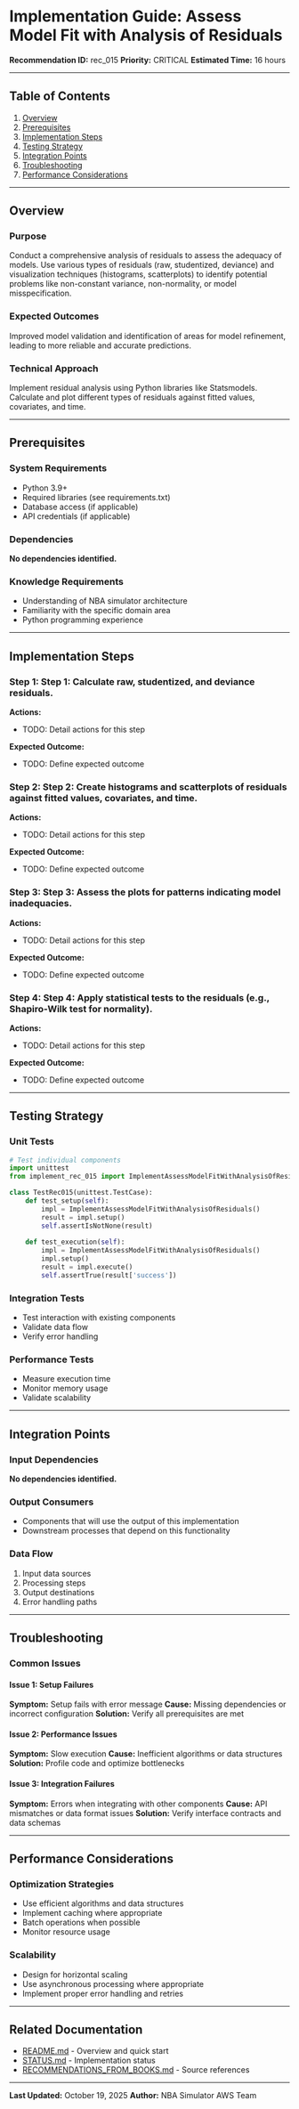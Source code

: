 # Implementation Guide: Assess Model Fit with Analysis of Residuals

**Recommendation ID:** rec_015
**Priority:** CRITICAL
**Estimated Time:** 16 hours

---

## Table of Contents

1. [Overview](#overview)
2. [Prerequisites](#prerequisites)
3. [Implementation Steps](#implementation-steps)
4. [Testing Strategy](#testing-strategy)
5. [Integration Points](#integration-points)
6. [Troubleshooting](#troubleshooting)
7. [Performance Considerations](#performance-considerations)

---

## Overview

### Purpose

Conduct a comprehensive analysis of residuals to assess the adequacy of models. Use various types of residuals (raw, studentized, deviance) and visualization techniques (histograms, scatterplots) to identify potential problems like non-constant variance, non-normality, or model misspecification.

### Expected Outcomes

Improved model validation and identification of areas for model refinement, leading to more reliable and accurate predictions.

### Technical Approach

Implement residual analysis using Python libraries like Statsmodels. Calculate and plot different types of residuals against fitted values, covariates, and time.

---

## Prerequisites

### System Requirements

- Python 3.9+
- Required libraries (see requirements.txt)
- Database access (if applicable)
- API credentials (if applicable)

### Dependencies

**No dependencies identified.**

### Knowledge Requirements

- Understanding of NBA simulator architecture
- Familiarity with the specific domain area
- Python programming experience

---

## Implementation Steps

### Step 1: Step 1: Calculate raw, studentized, and deviance residuals.

**Actions:**
- TODO: Detail actions for this step

**Expected Outcome:**
- TODO: Define expected outcome

### Step 2: Step 2: Create histograms and scatterplots of residuals against fitted values, covariates, and time.

**Actions:**
- TODO: Detail actions for this step

**Expected Outcome:**
- TODO: Define expected outcome

### Step 3: Step 3: Assess the plots for patterns indicating model inadequacies.

**Actions:**
- TODO: Detail actions for this step

**Expected Outcome:**
- TODO: Define expected outcome

### Step 4: Step 4: Apply statistical tests to the residuals (e.g., Shapiro-Wilk test for normality).

**Actions:**
- TODO: Detail actions for this step

**Expected Outcome:**
- TODO: Define expected outcome



---

## Testing Strategy

### Unit Tests

```python
# Test individual components
import unittest
from implement_rec_015 import ImplementAssessModelFitWithAnalysisOfResiduals

class TestRec015(unittest.TestCase):
    def test_setup(self):
        impl = ImplementAssessModelFitWithAnalysisOfResiduals()
        result = impl.setup()
        self.assertIsNotNone(result)
    
    def test_execution(self):
        impl = ImplementAssessModelFitWithAnalysisOfResiduals()
        impl.setup()
        result = impl.execute()
        self.assertTrue(result['success'])
```

### Integration Tests

- Test interaction with existing components
- Validate data flow
- Verify error handling

### Performance Tests

- Measure execution time
- Monitor memory usage
- Validate scalability

---

## Integration Points

### Input Dependencies

**No dependencies identified.**

### Output Consumers

- Components that will use the output of this implementation
- Downstream processes that depend on this functionality

### Data Flow

1. Input data sources
2. Processing steps
3. Output destinations
4. Error handling paths

---

## Troubleshooting

### Common Issues

#### Issue 1: Setup Failures

**Symptom:** Setup fails with error message
**Cause:** Missing dependencies or incorrect configuration
**Solution:** Verify all prerequisites are met

#### Issue 2: Performance Issues

**Symptom:** Slow execution
**Cause:** Inefficient algorithms or data structures
**Solution:** Profile code and optimize bottlenecks

#### Issue 3: Integration Failures

**Symptom:** Errors when integrating with other components
**Cause:** API mismatches or data format issues
**Solution:** Verify interface contracts and data schemas

---

## Performance Considerations

### Optimization Strategies

- Use efficient algorithms and data structures
- Implement caching where appropriate
- Batch operations when possible
- Monitor resource usage

### Scalability

- Design for horizontal scaling
- Use asynchronous processing where appropriate
- Implement proper error handling and retries

---

## Related Documentation

- [README.md](README.md) - Overview and quick start
- [STATUS.md](STATUS.md) - Implementation status
- [RECOMMENDATIONS_FROM_BOOKS.md](RECOMMENDATIONS_FROM_BOOKS.md) - Source references

---

**Last Updated:** October 19, 2025
**Author:** NBA Simulator AWS Team
